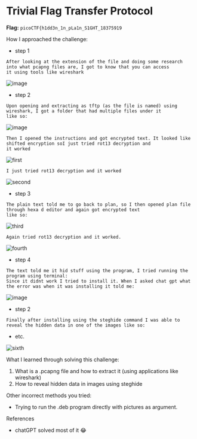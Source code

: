 # Trivial Flag Transfer Protocol

**Flag:** `picoCTF{h1dd3n_1n_pLa1n_S1GHT_18375919`

How I approached the challenge:

- step 1

```
After looking at the extension of the file and doing some research into what pcapng files are, I got to know that you can access
it using tools like wireshark
```
![image](https://github.com/user-attachments/assets/dbeb521e-11fa-426d-bcc6-e18a6547dd28)

- step 2

```
Upon opening and extracting as tftp (as the file is named) using wireshark, I got a folder that had multiple files under it
like so:
```
![image](https://github.com/user-attachments/assets/6913f554-de88-48b1-8935-b3fa7a76f6bd)
```
Then I opened the instructions and got encrypted text. It looked like shifted encryption soI just tried rot13 decryption and 
it worked
```
![first](https://github.com/user-attachments/assets/837e8e89-8838-4584-b691-b3cfa3be4098)
```
I just tried rot13 decryption and it worked
```
![second](https://github.com/user-attachments/assets/02f72261-21a7-4ebc-99fb-3eba225d368b)

- step 3

```
The plain text told me to go back to plan, so I then opened plan file through hexa d editor and again got encrypted text 
like so:
```
![third](https://github.com/user-attachments/assets/62cf3b31-86e8-4406-9b08-d1dcb8d87f1b)
```
Again tried rot13 decryption and it worked.
```
![fourth](https://github.com/user-attachments/assets/f527bfa4-3701-4503-9146-db8673b444aa)

- step 4

```
The text told me it hid stuff using the program, I tried running the program using terminal:
Since it didnt work I tried to install it. When I asked chat gpt what the error was when it was installing it told me:
```
![image](https://github.com/user-attachments/assets/78f2a426-0b05-4fb7-8727-675ef2e815e5)

- step 2

```
Finally after installing using the steghide command I was able to reveal the hidden data in one of the images like so:
```

- etc.

![sixth](https://github.com/user-attachments/assets/f851ad05-2000-4215-bc4a-6c404e9d8bcf)

What I learned through solving this challenge:

1. What is a .pcapng file and how to extract it (using applications like wireshark)
2. How to reveal hidden data in images using steghide

Other incorrect methods you tried:

- Trying to run the .deb program directly with pictures as argument.

References

- chatGPT solved most of it 😂
